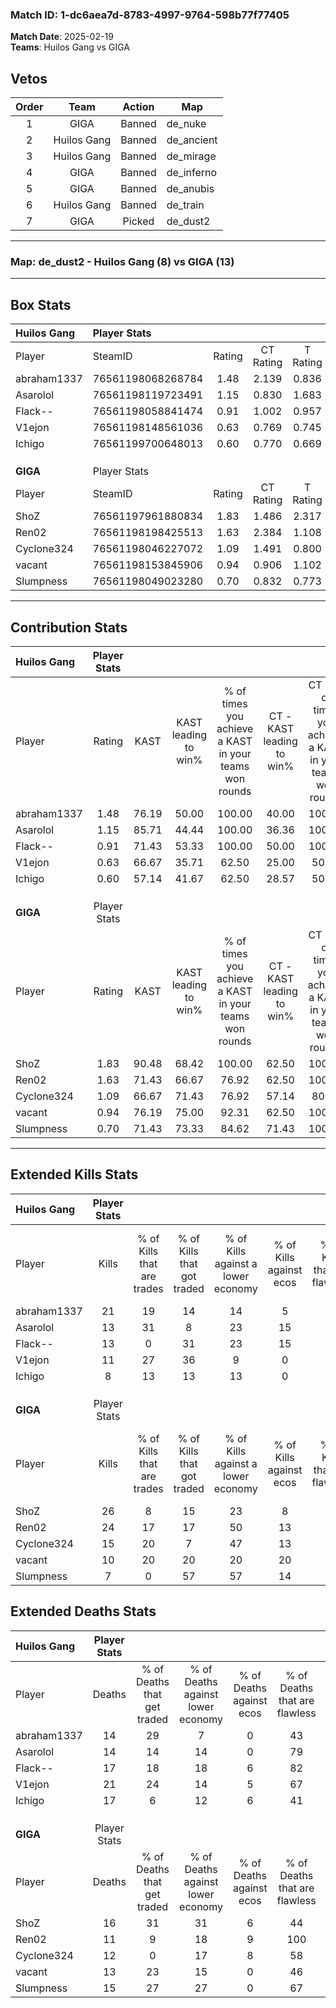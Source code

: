 ### Match ID: 1-dc6aea7d-8783-4997-9764-598b77f77405  
**Match Date**: 2025-02-19  
**Teams**: Huilos Gang vs GIGA  

## Vetos  

| Order | Team | Action | Map |
| :---: | :--: | :----: | --- |
| 1 | GIGA | Banned | de_nuke |
| 2 | Huilos Gang | Banned | de_ancient |
| 3 | Huilos Gang | Banned | de_mirage |
| 4 | GIGA | Banned | de_inferno |
| 5 | GIGA | Banned | de_anubis |
| 6 | Huilos Gang | Banned | de_train |
| 7 | GIGA | Picked | de_dust2 |

---  

### **Map**: de_dust2 - Huilos Gang (8) vs GIGA (13)  
---  

## Box Stats  

| **Huilos Gang** | Player Stats      |        |           |          |       |       |       |         |        |      |     |
| :- | :- | :-: | :-: | :-: | :-: | :-: | :-: | :-: | :-: | :-: | :-: |
| Player          | SteamID           | Rating | CT Rating | T Rating | KAST  |  ADR  | Kills | Assists | Deaths | K/D  | HS% |
| abraham1337     | 76561198068268784 |  1.48  |   2.139   |  0.836   | 76.19 | 99.8  |  21   |    7    |   14   | 1.50 | 38  |
| Asarolol        | 76561198119723491 |  1.15  |   0.830   |  1.683   | 85.71 | 75.1  |  13   |    8    |   14   | 0.93 | 53  |
| Flack--         | 76561198058841474 |  0.91  |   1.002   |  0.957   | 71.43 | 62.9  |  13   |    4    |   17   | 0.76 | 23  |
| V1ejon          | 76561198148561036 |  0.63  |   0.769   |  0.745   | 66.67 | 46.8  |  11   |    3    |   21   | 0.52 | 45  |
| Ichigo          | 76561199700648013 |  0.60  |   0.770   |  0.669   | 57.14 | 63.7  |   8   |    5    |   17   | 0.47 | 87  |
|                 |                   |        |           |          |       |       |       |         |        |      |     |
|                 |                   |        |           |          |       |       |       |         |        |      |     |
|                 |                   |        |           |          |       |       |       |         |        |      |     |
| **GIGA**        | Player Stats      |        |           |          |       |       |       |         |        |      |     |
| Player          | SteamID           | Rating | CT Rating | T Rating | KAST  |  ADR  | Kills | Assists | Deaths | K/D  | HS% |
| ShoZ            | 76561197961880834 |  1.83  |   1.486   |  2.317   | 90.48 | 128.1 |  26   |    8    |   16   | 1.63 | 61  |
| Ren02           | 76561198198425513 |  1.63  |   2.384   |  1.108   | 71.43 | 102.4 |  24   |    2    |   11   | 2.18 | 37  |
| Cyclone324      | 76561198046227072 |  1.09  |   1.491   |  0.800   | 66.67 | 64.2  |  15   |    6    |   12   | 1.25 | 33  |
| vacant          | 76561198153845906 |  0.94  |   0.906   |  1.102   | 76.19 | 65.4  |  10   |    7    |   13   | 0.77 | 60  |
| Slumpness       | 76561198049023280 |  0.70  |   0.832   |  0.773   | 71.43 | 55.7  |   7   |    6    |   15   | 0.47 | 57  |
---  

## Contribution Stats  

| **Huilos Gang** | Player Stats |       |                      |                                                        |                           |                                                             |                          |                                                            |
| :- | :-: | :-: | :-: | :-: | :-: | :-: | :-: | :-: |
| Player          |    Rating    | KAST  | KAST leading to win% | % of times you achieve a KAST in your teams won rounds | CT - KAST leading to win% | CT - % of times you achieve a KAST in your teams won rounds | T - KAST leading to win% | T - % of times you achieve a KAST in your teams won rounds |
| abraham1337     |     1.48     | 76.19 |        50.00         |                         100.00                         |           40.00           |                           100.00                            |          66.67           |                           100.00                           |
| Asarolol        |     1.15     | 85.71 |        44.44         |                         100.00                         |           36.36           |                           100.00                            |          57.14           |                           100.00                           |
| Flack--         |     0.91     | 71.43 |        53.33         |                         100.00                         |           50.00           |                           100.00                            |          57.14           |                           100.00                           |
| V1ejon          |     0.63     | 66.67 |        35.71         |                         62.50                          |           25.00           |                            50.00                            |          50.00           |                           75.00                            |
| Ichigo          |     0.60     | 57.14 |        41.67         |                         62.50                          |           28.57           |                            50.00                            |          60.00           |                           75.00                            |
|                 |              |       |                      |                                                        |                           |                                                             |                          |                                                            |
|                 |              |       |                      |                                                        |                           |                                                             |                          |                                                            |
|                 |              |       |                      |                                                        |                           |                                                             |                          |                                                            |
| **GIGA**        | Player Stats |       |                      |                                                        |                           |                                                             |                          |                                                            |
| Player          |    Rating    | KAST  | KAST leading to win% | % of times you achieve a KAST in your teams won rounds | CT - KAST leading to win% | CT - % of times you achieve a KAST in your teams won rounds | T - KAST leading to win% | T - % of times you achieve a KAST in your teams won rounds |
| ShoZ            |     1.83     | 90.48 |        68.42         |                         100.00                         |           62.50           |                           100.00                            |          72.73           |                           100.00                           |
| Ren02           |     1.63     | 71.43 |        66.67         |                         76.92                          |           62.50           |                           100.00                            |          71.43           |                           62.50                            |
| Cyclone324      |     1.09     | 66.67 |        71.43         |                         76.92                          |           57.14           |                            80.00                            |          85.71           |                           75.00                            |
| vacant          |     0.94     | 76.19 |        75.00         |                         92.31                          |           62.50           |                           100.00                            |          87.50           |                           87.50                            |
| Slumpness       |     0.70     | 71.43 |        73.33         |                         84.62                          |           71.43           |                           100.00                            |          75.00           |                           75.00                            |
---  

## Extended Kills Stats  

| **Huilos Gang** | Player Stats |                            |                            |                                    |                         |                              |                                 |                                       |                    |           |
| :- | :-: | :-: | :-: | :-: | :-: | :-: | :-: | :-: | :-: | :-: |
| Player          |    Kills     | % of Kills that are trades | % of Kills that got traded | % of Kills against a lower economy | % of Kills against ecos | % of Kills that are flawless | % of Kills that are close duels | % of Kills that are assisted by flash | Pistol Round Kills | AWP Kills |
| abraham1337     |      21      |             19             |             14             |                 14                 |            5            |              67              |                5                |                  10                   |         1          |     1     |
| Asarolol        |      13      |             31             |             8              |                 23                 |           15            |              54              |               15                |                   0                   |         2          |     0     |
| Flack--         |      13      |             0              |             31             |                 23                 |           15            |              54              |                8                |                   0                   |         0          |     6     |
| V1ejon          |      11      |             27             |             36             |                 9                  |            0            |              73              |                0                |                   0                   |         3          |     0     |
| Ichigo          |      8       |             13             |             13             |                 13                 |            0            |              75              |               13                |                  13                   |         1          |     0     |
|                 |              |                            |                            |                                    |                         |                              |                                 |                                       |                    |           |
|                 |              |                            |                            |                                    |                         |                              |                                 |                                       |                    |           |
|                 |              |                            |                            |                                    |                         |                              |                                 |                                       |                    |           |
| **GIGA**        | Player Stats |                            |                            |                                    |                         |                              |                                 |                                       |                    |           |
| Player          |    Kills     | % of Kills that are trades | % of Kills that got traded | % of Kills against a lower economy | % of Kills against ecos | % of Kills that are flawless | % of Kills that are close duels | % of Kills that are assisted by flash | Pistol Round Kills | AWP Kills |
| ShoZ            |      26      |             8              |             15             |                 23                 |            8            |              62              |                0                |                   0                   |         2          |     2     |
| Ren02           |      24      |             17             |             17             |                 50                 |           13            |              67              |                0                |                   8                   |         2          |     6     |
| Cyclone324      |      15      |             20             |             7              |                 47                 |           13            |              47              |                0                |                   0                   |         2          |     0     |
| vacant          |      10      |             20             |             20             |                 20                 |           20            |              70              |               10                |                   0                   |         2          |     0     |
| Slumpness       |      7       |             0              |             57             |                 57                 |           14            |              71              |               14                |                   0                   |         0          |     0     |
## Extended Deaths Stats  

| **Huilos Gang** | Player Stats |                             |                                   |                          |                               |                            |                           |               |
| :- | :-: | :-: | :-: | :-: | :-: | :-: | :-: | :-: |
| Player          |    Deaths    | % of Deaths that get traded | % of Deaths against lower economy | % of Deaths against ecos | % of Deaths that are flawless | % of Deaths that are close | % of Deaths while blinded | Deaths to AWP |
| abraham1337     |      14      |             29              |                 7                 |            0             |              43               |             0              |             7             |       0       |
| Asarolol        |      14      |             14              |                14                 |            0             |              79               |             0              |             0             |       2       |
| Flack--         |      17      |             18              |                18                 |            6             |              82               |             0              |             6             |       1       |
| V1ejon          |      21      |             24              |                14                 |            5             |              67               |             10             |             0             |       3       |
| Ichigo          |      17      |              6              |                12                 |            6             |              41               |             0              |             0             |       2       |
|                 |              |                             |                                   |                          |                               |                            |                           |               |
|                 |              |                             |                                   |                          |                               |                            |                           |               |
|                 |              |                             |                                   |                          |                               |                            |                           |               |
| **GIGA**        | Player Stats |                             |                                   |                          |                               |                            |                           |               |
| Player          |    Deaths    | % of Deaths that get traded | % of Deaths against lower economy | % of Deaths against ecos | % of Deaths that are flawless | % of Deaths that are close | % of Deaths while blinded | Deaths to AWP |
| ShoZ            |      16      |             31              |                31                 |            6             |              44               |             13             |             6             |       2       |
| Ren02           |      11      |              9              |                18                 |            9             |              100              |             0              |             9             |       1       |
| Cyclone324      |      12      |              0              |                17                 |            8             |              58               |             0              |             8             |       1       |
| vacant          |      13      |             23              |                15                 |            0             |              46               |             8              |             0             |       1       |
| Slumpness       |      15      |             27              |                27                 |            0             |              67               |             13             |             0             |       2       |
